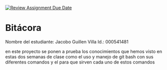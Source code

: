 [![Review Assignment Due Date](https://classroom.github.com/assets/deadline-readme-button-22041afd0340ce965d47ae6ef1cefeee28c7c493a6346c4f15d667ab976d596c.svg)](https://classroom.github.com/a/WV8VkdWq)
# Bitácora
Nombre del estudiante:  Jacobo Guillen Villa
Id.: 000541481

en este proyecto se ponen a prueba los conocimientos que hemos visto en estas dos semanas de clase como el uso y manejo de git bash con sus diferentes comandos y el para que sirven cada uno de estos comandos 